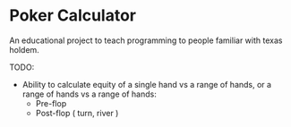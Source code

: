 # Poker Calculator

An educational project to teach programming to people familiar with texas holdem.

TODO:

- Ability to calculate equity of a single hand vs a range of hands, or a range of hands vs a range of hands:
  - Pre-flop
  - Post-flop ( turn, river )